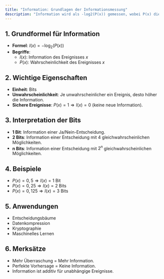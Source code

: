 ```yaml
---
title: "Information: Grundlagen der Informationsmessung"
description: "Information wird als -log2(P(x)) gemessen, wobei P(x) die Wahrscheinlichkeit eines Ereignisses ist. Sie quantifiziert Überraschung und wird in Entscheidungsbäumen, Datenkompression und maschinellem Lernen angewendet."
---
```


## 1. Grundformel für Information
- **Formel**: $I(x) = -\log_2(P(x))$
- **Begriffe**:
	- $I(x)$: Information des Ereignisses $x$
	- $P(x)$: Wahrscheinlichkeit des Ereignisses $x$

## 2. Wichtige Eigenschaften
- **Einheit**: Bits
- **Unwahrscheinlichkeit**: Je unwahrscheinlicher ein Ereignis, desto höher die Information.
- **Sichere Ereignisse**: $P(x) = 1 \Rightarrow I(x) = 0$ (keine neue Information).

## 3. Interpretation der Bits
- **1 Bit**: Information einer Ja/Nein-Entscheidung.
- **2 Bits**: Information einer Entscheidung mit 4 gleichwahrscheinlichen Möglichkeiten.
- **n Bits**: Information einer Entscheidung mit $2^n$ gleichwahrscheinlichen Möglichkeiten.

## 4. Beispiele
- $P(x) = 0,5 \Rightarrow I(x) = 1 \text{ Bit}$
- $P(x) = 0,25 \Rightarrow I(x) = 2 \text{ Bits}$
- $P(x) = 0,125 \Rightarrow I(x) = 3 \text{ Bits}$

## 5. Anwendungen
- Entscheidungsbäume
- Datenkompression
- Kryptographie
- Maschinelles Lernen

## 6. Merksätze
- Mehr Überraschung = Mehr Information.
- Perfekte Vorhersage = Keine Information.
- Information ist additiv für unabhängige Ereignisse.

